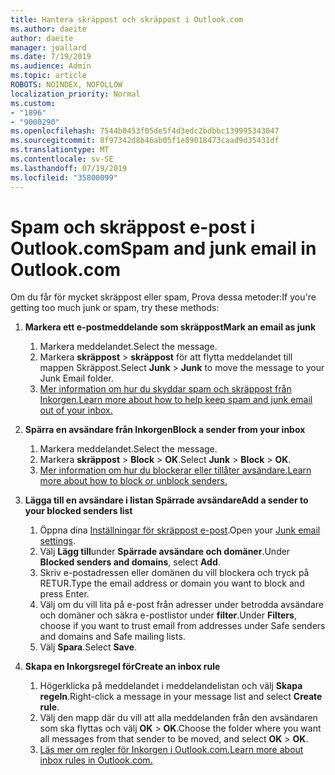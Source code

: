 ```yaml
---
title: Hantera skräppost och skräppost i Outlook.com
ms.author: daeite
author: daeite
manager: joallard
ms.date: 7/19/2019
ms.audience: Admin
ms.topic: article
ROBOTS: NOINDEX, NOFOLLOW
localization_priority: Normal
ms.custom:
- "1896"
- "9000290"
ms.openlocfilehash: 7544b0453f05de5f4d3edc2bdbbc139995343047
ms.sourcegitcommit: 8f97342d8b46ab05f1e89018473caad9d35431df
ms.translationtype: MT
ms.contentlocale: sv-SE
ms.lasthandoff: 07/19/2019
ms.locfileid: "35800099"
---
```

# <a name="spam-and-junk-email-in-outlookcom"></a><span data-ttu-id="10581-102">Spam och skräppost e-post i Outlook.com</span><span class="sxs-lookup"><span data-stu-id="10581-102">Spam and junk email in Outlook.com</span></span>

<span data-ttu-id="10581-103">Om du får för mycket skräppost eller spam, Prova dessa metoder:</span><span class="sxs-lookup"><span data-stu-id="10581-103">If you're getting too much junk or spam, try these methods:</span></span>

1. <span data-ttu-id="10581-104">**Markera ett e-postmeddelande som skräppost**</span><span class="sxs-lookup"><span data-stu-id="10581-104">**Mark an email as junk**</span></span>
    1. <span data-ttu-id="10581-105">Markera meddelandet.</span><span class="sxs-lookup"><span data-stu-id="10581-105">Select the message.</span></span>
    1. <span data-ttu-id="10581-106">Markera **skräppost** > **skräppost** för att flytta meddelandet till mappen Skräppost.</span><span class="sxs-lookup"><span data-stu-id="10581-106">Select **Junk** > **Junk** to move the message to your Junk Email folder.</span></span>
    1. [<span data-ttu-id="10581-107">Mer information om hur du skyddar spam och skräppost från Inkorgen.</span><span class="sxs-lookup"><span data-stu-id="10581-107">Learn more about how to help keep spam and junk email out of your inbox.</span></span>](https://support.office.com/article/a3ece97b-82f8-4a5e-9ac3-e92fa6427ae4?wt.mc_id=Office_Outlook_com_Alchemy)

1. <span data-ttu-id="10581-108">**Spärra en avsändare från Inkorgen**</span><span class="sxs-lookup"><span data-stu-id="10581-108">**Block a sender from your inbox**</span></span>
    1. <span data-ttu-id="10581-109">Markera meddelandet.</span><span class="sxs-lookup"><span data-stu-id="10581-109">Select the message.</span></span>
    1. <span data-ttu-id="10581-110">Markera **skräppost** > **Block** > **OK**.</span><span class="sxs-lookup"><span data-stu-id="10581-110">Select **Junk** > **Block** > **OK**.</span></span>
    1. [<span data-ttu-id="10581-111">Mer information om hur du blockerar eller tillåter avsändare.</span><span class="sxs-lookup"><span data-stu-id="10581-111">Learn more about how to block or unblock senders.</span></span>](https://support.office.com/article/afba1c94-77bb-4f50-8b85-057cf52f4d5e?wt.mc_id=Office_Outlook_com_Alchemy)

1. <span data-ttu-id="10581-112">**Lägga till en avsändare i listan Spärrade avsändare**</span><span class="sxs-lookup"><span data-stu-id="10581-112">**Add a sender to your blocked senders list**</span></span>
    1. <span data-ttu-id="10581-113">Öppna dina [Inställningar för skräppost e-post](https://outlook.live.com/mail/options/mail/junkEmail/blockedSendersAndDomainsV2).</span><span class="sxs-lookup"><span data-stu-id="10581-113">Open your [Junk email settings](https://outlook.live.com/mail/options/mail/junkEmail/blockedSendersAndDomainsV2).</span></span>
    1. <span data-ttu-id="10581-114">Välj **Lägg till**under **Spärrade avsändare och domäner**.</span><span class="sxs-lookup"><span data-stu-id="10581-114">Under **Blocked senders and domains**, select **Add**.</span></span>
    1. <span data-ttu-id="10581-115">Skriv e-postadressen eller domänen du vill blockera och tryck på RETUR.</span><span class="sxs-lookup"><span data-stu-id="10581-115">Type the email address or domain you want to block and press Enter.</span></span>
    1. <span data-ttu-id="10581-116">Välj om du vill lita på e-post från adresser under betrodda avsändare och domäner och säkra e-postlistor under **filter**.</span><span class="sxs-lookup"><span data-stu-id="10581-116">Under **Filters**, choose if you want to trust email from addresses under Safe senders and domains and Safe mailing lists.</span></span>
    1. <span data-ttu-id="10581-117">Välj **Spara**.</span><span class="sxs-lookup"><span data-stu-id="10581-117">Select **Save**.</span></span>

1. <span data-ttu-id="10581-118">**Skapa en Inkorgsregel för**</span><span class="sxs-lookup"><span data-stu-id="10581-118">**Create an inbox rule**</span></span>
    1. <span data-ttu-id="10581-119">Högerklicka på meddelandet i meddelandelistan och välj **Skapa regeln**.</span><span class="sxs-lookup"><span data-stu-id="10581-119">Right-click a message in your message list and select **Create rule**.</span></span>
    1. <span data-ttu-id="10581-120">Välj den mapp där du vill att alla meddelanden från den avsändaren som ska flyttas och välj **OK** > **OK**.</span><span class="sxs-lookup"><span data-stu-id="10581-120">Choose the folder where you want all messages from that sender to be moved, and select **OK** > **OK**.</span></span>
    1. [<span data-ttu-id="10581-121">Läs mer om regler för Inkorgen i Outlook.com.</span><span class="sxs-lookup"><span data-stu-id="10581-121">Learn more about inbox rules in Outlook.com.</span></span>](https://support.office.com/article/4b094371-a5d7-49bd-8b1b-4e4896a7cc5d?wt.mc_id=Office_Outlook_com_Alchemy)